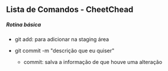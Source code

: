 ## Lista de Comandos - CheetChead



##### Rotina básica

- git add: para adicionar na staging área

- git commit -m "descrição que eu quiser"
  
  - commit: salva a informação de que houve uma alteração
